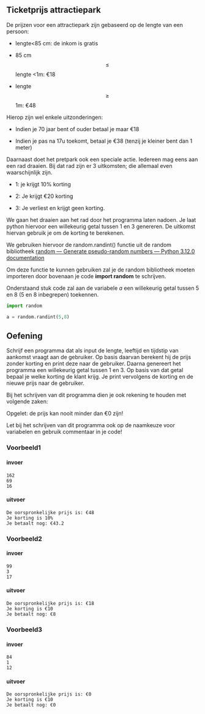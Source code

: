 ## Ticketprijs attractiepark

De prijzen voor een attractiepark zijn gebaseerd op de lengte van een persoon:

- lengte<85 cm: de inkom is gratis

- 85 cm$$\leq$$ lengte <1m:  €18

- lengte$$\geq$$1m: €48

Hierop zijn wel enkele uitzonderingen:

- Indien je 70 jaar bent of ouder betaal je maar €18

- Indien je pas na 17u toekomt, betaal je €38 (tenzij je kleiner bent dan 1 meter)

Daarnaast doet het pretpark ook een speciale actie. Iedereen mag eens aan een rad draaien. Bij dat rad zijn er 3 uitkomsten; die allemaal even waarschijnlijk zijn.

- 1: je krijgt 10% korting

- 2: Je krijgt €20 korting

- 3: Je verliest en krijgt geen korting.

We gaan het draaien aan het rad door het programma laten nadoen. Je laat python hiervoor een willekeurig getal tussen 1 en 3 genereren. De uitkomst hiervan gebruik je om de korting te berekenen. 

We gebruiken hiervoor de random.randint() functie uit de random bibliotheek [random — Generate pseudo-random numbers — Python 3.12.0 documentation](https://docs.python.org/3/library/random.html#functions-for-integers)

Om deze functie te kunnen gebruiken zal je de random bibliotheek moeten importeren door bovenaan je code **import random** te schrijven.



Onderstaand stuk code zal aan de variabele *a* een willekeurig getal tussen 5 en 8 (5 en 8 inbegrepen) toekennen.

```python
import random

a = random.randint(5,8)
```

## Oefening

Schrijf een programma dat als input de lengte, leeftijd en tijdstip van aankomst vraagt aan de gebruiker. Op basis daarvan berekent hij de prijs zonder korting en print deze naar de gebruiker. Daarna genereert het programma een willekeurig getal tussen 1 en 3. Op basis van dat getal bepaal je welke korting de klant krijg. Je print vervolgens de korting en de nieuwe prijs naar de gebruiker. 

Bij het schrijven van dit programma dien je ook rekening te houden met volgende zaken: 

Opgelet: de prijs kan nooit minder dan €0 zijn!

Let bij het schrijven van dit programma ook op de naamkeuze voor variabelen en gebruik commentaar in je code!

### Voorbeeld1

#### invoer

```console?lang=python&prompt=>>>
162
69
16
```

#### uitvoer

```console?lang=python&prompt=>>>
De oorspronkelijke prijs is: €48
Je korting is 10%
Je betaalt nog: €43.2
```

### Voorbeeld2

#### invoer

```console?lang=python&prompt=>>>
99
3
17
```

#### uitvoer

```console?lang=python&prompt=>>>
De oorspronkelijke prijs is: €18
Je korting is €10
Je betaalt nog: €8
```

### Voorbeeld3

#### invoer

```console?lang=python&prompt=>>>
84
1
12
```

#### uitvoer

```console?lang=python&prompt=>>>
De oorspronkelijke prijs is: €0
Je korting is €10
Je betaalt nog: €0
```
